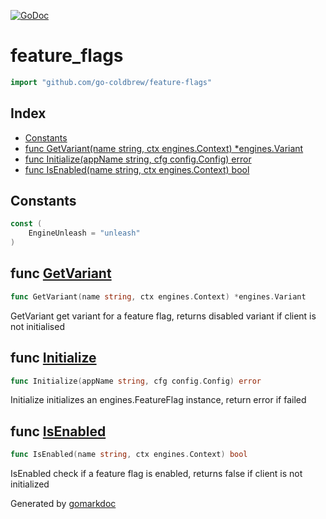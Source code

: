 <!-- Code generated by gomarkdoc. DO NOT EDIT -->

[![GoDoc](https://img.shields.io/badge/pkg.go.dev-doc-blue)](http://pkg.go.dev/github.com/go-coldbrew/feature-flags)
# feature\_flags

```go
import "github.com/go-coldbrew/feature-flags"
```

## Index

- [Constants](<#constants>)
- [func GetVariant(name string, ctx engines.Context) *engines.Variant](<#func-getvariant>)
- [func Initialize(appName string, cfg config.Config) error](<#func-initialize>)
- [func IsEnabled(name string, ctx engines.Context) bool](<#func-isenabled>)


## Constants

```go
const (
    EngineUnleash = "unleash"
)
```

## func [GetVariant](<https://github.com/go-coldbrew/feature-flags/blob/main/feature_flags.go#L39>)

```go
func GetVariant(name string, ctx engines.Context) *engines.Variant
```

GetVariant get variant for a feature flag\, returns disabled variant if client is not initialised

## func [Initialize](<https://github.com/go-coldbrew/feature-flags/blob/main/feature_flags.go#L18>)

```go
func Initialize(appName string, cfg config.Config) error
```

Initialize initializes an engines\.FeatureFlag instance\, return error if failed

## func [IsEnabled](<https://github.com/go-coldbrew/feature-flags/blob/main/feature_flags.go#L30>)

```go
func IsEnabled(name string, ctx engines.Context) bool
```

IsEnabled check if a feature flag is enabled\, returns false if client is not initialized



Generated by [gomarkdoc](<https://github.com/princjef/gomarkdoc>)
